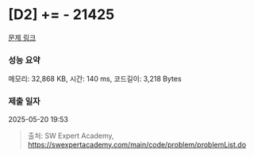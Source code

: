 # [D2] += - 21425 

[문제 링크](https://swexpertacademy.com/main/code/problem/problemDetail.do?contestProbId=AZD8K_UayDoDFAVs) 

### 성능 요약

메모리: 32,868 KB, 시간: 140 ms, 코드길이: 3,218 Bytes

### 제출 일자

2025-05-20 19:53



> 출처: SW Expert Academy, https://swexpertacademy.com/main/code/problem/problemList.do